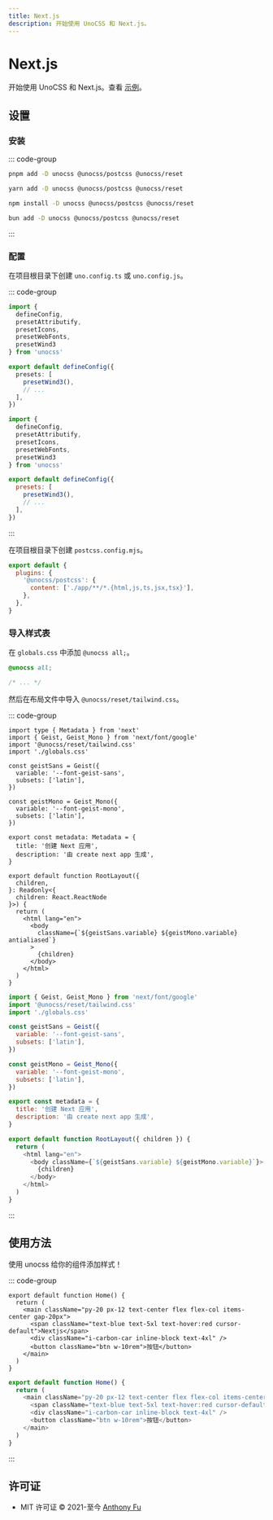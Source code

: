 ```yaml
---
title: Next.js
description: 开始使用 UnoCSS 和 Next.js。
---
```


# Next.js

开始使用 UnoCSS 和 Next.js。查看 [示例](https://github.com/unocss/unocss/tree/main/examples/next)。

## 设置

### 安装

::: code-group

```bash [pnpm]
pnpm add -D unocss @unocss/postcss @unocss/reset
```

```bash [yarn]
yarn add -D unocss @unocss/postcss @unocss/reset
```

```bash [npm]
npm install -D unocss @unocss/postcss @unocss/reset
```

```bash [bun]
bun add -D unocss @unocss/postcss @unocss/reset
```

:::

### 配置

在项目根目录下创建 `uno.config.ts` 或 `uno.config.js`。

::: code-group

```ts [uno.config.ts]
import {
  defineConfig,
  presetAttributify,
  presetIcons,
  presetWebFonts,
  presetWind3
} from 'unocss'

export default defineConfig({
  presets: [
    presetWind3(),
    // ...
  ],
})
```

```js [uno.config.js]
import {
  defineConfig,
  presetAttributify,
  presetIcons,
  presetWebFonts,
  presetWind3
} from 'unocss'

export default defineConfig({
  presets: [
    presetWind3(),
    // ...
  ],
})
```

:::

在项目根目录下创建 `postcss.config.mjs`。

```js [postcss.config.mjs]
export default {
  plugins: {
    '@unocss/postcss': {
      content: ['./app/**/*.{html,js,ts,jsx,tsx}'],
    },
  },
}
```

### 导入样式表

在 `globals.css` 中添加 `@unocss all;`。

```css [globals.css]
@unocss all;

/* ... */
```

然后在布局文件中导入 `@unocss/reset/tailwind.css`。

::: code-group

```tsx [layout.tsx]
import type { Metadata } from 'next'
import { Geist, Geist_Mono } from 'next/font/google'
import '@unocss/reset/tailwind.css'
import './globals.css'

const geistSans = Geist({
  variable: '--font-geist-sans',
  subsets: ['latin'],
})

const geistMono = Geist_Mono({
  variable: '--font-geist-mono',
  subsets: ['latin'],
})

export const metadata: Metadata = {
  title: '创建 Next 应用',
  description: '由 create next app 生成',
}

export default function RootLayout({
  children,
}: Readonly<{
  children: React.ReactNode
}>) {
  return (
    <html lang="en">
      <body
        className={`${geistSans.variable} ${geistMono.variable} antialiased`}
      >
        {children}
      </body>
    </html>
  )
}
```

```js [layout.js]
import { Geist, Geist_Mono } from 'next/font/google'
import '@unocss/reset/tailwind.css'
import './globals.css'

const geistSans = Geist({
  variable: '--font-geist-sans',
  subsets: ['latin'],
})

const geistMono = Geist_Mono({
  variable: '--font-geist-mono',
  subsets: ['latin'],
})

export const metadata = {
  title: '创建 Next 应用',
  description: '由 create next app 生成',
}

export default function RootLayout({ children }) {
  return (
    <html lang="en">
      <body className={`${geistSans.variable} ${geistMono.variable}`}>
        {children}
      </body>
    </html>
  )
}
```

:::

## 使用方法

使用 unocss 给你的组件添加样式！

::: code-group

```tsx [page.tsx]
export default function Home() {
  return (
    <main className="py-20 px-12 text-center flex flex-col items-center gap-20px">
      <span className="text-blue text-5xl text-hover:red cursor-default">Nextjs</span>
      <div className="i-carbon-car inline-block text-4xl" />
      <button className="btn w-10rem">按钮</button>
    </main>
  )
}
```

```js [page.js]
export default function Home() {
  return (
    <main className="py-20 px-12 text-center flex flex-col items-center gap-20px">
      <span className="text-blue text-5xl text-hover:red cursor-default">Nextjs</span>
      <div className="i-carbon-car inline-block text-4xl" />
      <button className="btn w-10rem">按钮</button>
    </main>
  )
}
```

:::

## 许可证

- MIT 许可证 &copy; 2021-至今 [Anthony Fu](https://github.com/antfu)